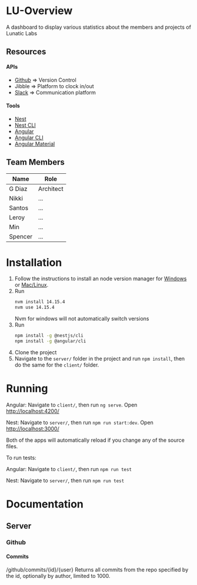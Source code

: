 # LU-Overview
A dashboard to display various statistics about the members and projects of Lunatic Labs

## Resources
#### APIs
- [Github](https://docs.github.com/en/rest/guides/getting-started-with-the-rest-api) => Version Control
- Jibble => Platform to clock in/out
- [Slack](https://api.slack.com/apis/connections/events-api) => Communication platform

#### Tools
- [Nest](https://docs.nestjs.com/)
- [Nest CLI](https://docs.nestjs.com/cli/overview)
- [Angular](https://angular.io/docs)
- [Angular CLI](https://angular.io/cli)
- [Angular Material](https://material.angular.io/)

## Team Members
Name|Role
----|----
G Diaz|Architect
Nikki|...
Santos|...
Leroy|...
Min|...
Spencer|...

# Installation

1. Follow the instructions to install an node version manager for [Windows](https://github.com/coreybutler/nvm-windows) or [Mac/Linux](https://github.com/nvm-sh/nvm).
2. Run 
	```sh
	nvm install 14.15.4
	nvm use 14.15.4
	``` 
	Nvm for windows will not automatically switch versions
3. Run 
	```sh
	npm install -g @nestjs/cli
	npm install -g @angular/cli
	```
4. Clone the project
5. Navigate to the `server/` folder in the project and run `npm install`, then do the same for the `client/` folder.

# Running

Angular: Navigate to `client/`, then run `ng serve`. Open <http://localhost:4200/>

Nest: Navigate to `server/`, then run `npm run start:dev`. Open <http://localhost:3000/>

Both of the apps will automatically reload if you change any of the source files.

To run tests:

Angular: Navigate to `client/`, then run `npm run test`

Nest: Navigate to `server/`, then run `npm run test`

# Documentation

## Server

### Github

#### Commits
/github/commits/{id}/{user}
Returns all commits from the repo specified by the id, optionally by author, limited to 1000.
